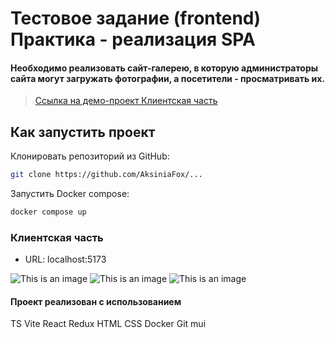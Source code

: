 
# Тестовое задание (frontend) Практика - реализация SPA

#### Необходимо реализовать сайт-галерею, в которую администраторы сайта могут загружать фотографии, а посетители - просматривать их.
> <a target="_blank" href="https://rosatom.foden.cc/">Ссылка на демо-проект Клиентская часть</a>

## Как запустить проект
Клонировать репозиторий из GitHub:
```bash
git clone https://github.com/AksiniaFox/...
```

Запустить Docker compose:
```bash
docker compose up
```

### Клиентская часть
* URL: localhost:5173

![This is an image](/gitSource/HomePage.png)
![This is an image](/gitSource/OpenImage.png)
![This is an image](/gitSource/Directus.png)


#### Проект реализован с использованием
TS Vite React Redux HTML CSS Docker Git mui